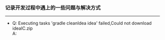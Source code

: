 ### 记录开发过程中遇上的一些问题与解决方式

--- 

- Q: Executing tasks 'gradle cleanIdea idea' failed,Could not download ideaIC.zip  
  A: 